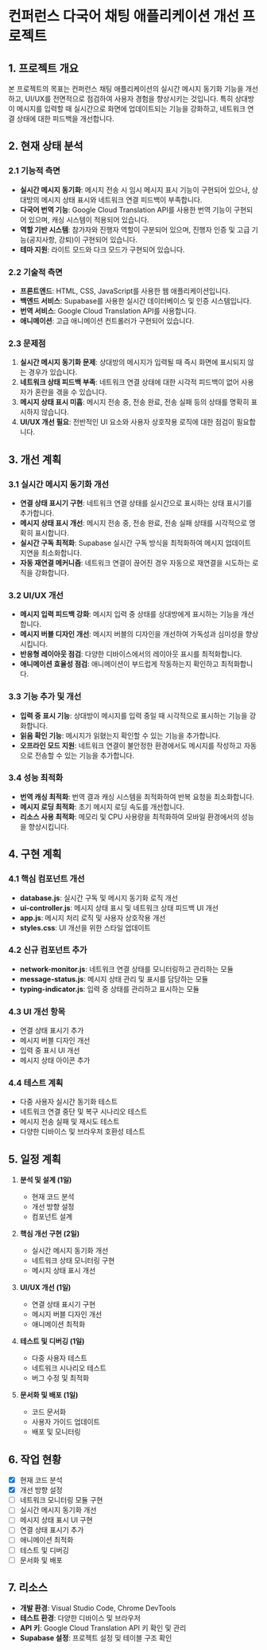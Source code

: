 # 컨퍼런스 다국어 채팅 애플리케이션 개선 프로젝트

## 1. 프로젝트 개요
본 프로젝트의 목표는 컨퍼런스 채팅 애플리케이션의 실시간 메시지 동기화 기능을 개선하고, UI/UX를 전면적으로 점검하여 사용자 경험을 향상시키는 것입니다. 특히 상대방이 메시지를 입력할 때 실시간으로 화면에 업데이트되는 기능을 강화하고, 네트워크 연결 상태에 대한 피드백을 개선합니다.

## 2. 현재 상태 분석

### 2.1 기능적 측면
- **실시간 메시지 동기화**: 메시지 전송 시 임시 메시지 표시 기능이 구현되어 있으나, 상대방의 메시지 상태 표시와 네트워크 연결 피드백이 부족합니다.
- **다국어 번역 기능**: Google Cloud Translation API를 사용한 번역 기능이 구현되어 있으며, 캐싱 시스템이 적용되어 있습니다.
- **역할 기반 시스템**: 참가자와 진행자 역할이 구분되어 있으며, 진행자 인증 및 고급 기능(공지사항, 강퇴)이 구현되어 있습니다.
- **테마 지원**: 라이트 모드와 다크 모드가 구현되어 있습니다.

### 2.2 기술적 측면
- **프론트엔드**: HTML, CSS, JavaScript를 사용한 웹 애플리케이션입니다.
- **백엔드 서비스**: Supabase를 사용한 실시간 데이터베이스 및 인증 시스템입니다.
- **번역 서비스**: Google Cloud Translation API를 사용합니다.
- **애니메이션**: 고급 애니메이션 컨트롤러가 구현되어 있습니다.

### 2.3 문제점
1. **실시간 메시지 동기화 문제**: 상대방의 메시지가 입력될 때 즉시 화면에 표시되지 않는 경우가 있습니다.
2. **네트워크 상태 피드백 부족**: 네트워크 연결 상태에 대한 시각적 피드백이 없어 사용자가 혼란을 겪을 수 있습니다.
3. **메시지 상태 표시 미흡**: 메시지 전송 중, 전송 완료, 전송 실패 등의 상태를 명확히 표시하지 않습니다.
4. **UI/UX 개선 필요**: 전반적인 UI 요소와 사용자 상호작용 로직에 대한 점검이 필요합니다.

## 3. 개선 계획

### 3.1 실시간 메시지 동기화 개선
- **연결 상태 표시기 구현**: 네트워크 연결 상태를 실시간으로 표시하는 상태 표시기를 추가합니다.
- **메시지 상태 표시 개선**: 메시지 전송 중, 전송 완료, 전송 실패 상태를 시각적으로 명확히 표시합니다.
- **실시간 구독 최적화**: Supabase 실시간 구독 방식을 최적화하여 메시지 업데이트 지연을 최소화합니다.
- **자동 재연결 메커니즘**: 네트워크 연결이 끊어진 경우 자동으로 재연결을 시도하는 로직을 강화합니다.

### 3.2 UI/UX 개선
- **메시지 입력 피드백 강화**: 메시지 입력 중 상태를 상대방에게 표시하는 기능을 개선합니다.
- **메시지 버블 디자인 개선**: 메시지 버블의 디자인을 개선하여 가독성과 심미성을 향상시킵니다.
- **반응형 레이아웃 점검**: 다양한 디바이스에서의 레이아웃 표시를 최적화합니다.
- **애니메이션 효율성 점검**: 애니메이션이 부드럽게 작동하는지 확인하고 최적화합니다.

### 3.3 기능 추가 및 개선
- **입력 중 표시 기능**: 상대방이 메시지를 입력 중일 때 시각적으로 표시하는 기능을 강화합니다.
- **읽음 확인 기능**: 메시지가 읽혔는지 확인할 수 있는 기능을 추가합니다.
- **오프라인 모드 지원**: 네트워크 연결이 불안정한 환경에서도 메시지를 작성하고 자동으로 전송할 수 있는 기능을 추가합니다.

### 3.4 성능 최적화
- **번역 캐싱 최적화**: 번역 결과 캐싱 시스템을 최적화하여 반복 요청을 최소화합니다.
- **메시지 로딩 최적화**: 초기 메시지 로딩 속도를 개선합니다.
- **리소스 사용 최적화**: 메모리 및 CPU 사용량을 최적화하여 모바일 환경에서의 성능을 향상시킵니다.

## 4. 구현 계획

### 4.1 핵심 컴포넌트 개선
- **database.js**: 실시간 구독 및 메시지 동기화 로직 개선
- **ui-controller.js**: 메시지 상태 표시 및 네트워크 상태 피드백 UI 개선
- **app.js**: 메시지 처리 로직 및 사용자 상호작용 개선
- **styles.css**: UI 개선을 위한 스타일 업데이트

### 4.2 신규 컴포넌트 추가
- **network-monitor.js**: 네트워크 연결 상태를 모니터링하고 관리하는 모듈
- **message-status.js**: 메시지 상태 관리 및 표시를 담당하는 모듈
- **typing-indicator.js**: 입력 중 상태를 관리하고 표시하는 모듈

### 4.3 UI 개선 항목
- 연결 상태 표시기 추가
- 메시지 버블 디자인 개선
- 입력 중 표시 UI 개선
- 메시지 상태 아이콘 추가

### 4.4 테스트 계획
- 다중 사용자 실시간 동기화 테스트
- 네트워크 연결 중단 및 복구 시나리오 테스트
- 메시지 전송 실패 및 재시도 테스트
- 다양한 디바이스 및 브라우저 호환성 테스트

## 5. 일정 계획
1. **분석 및 설계 (1일)**
   - 현재 코드 분석
   - 개선 방향 설정
   - 컴포넌트 설계

2. **핵심 개선 구현 (2일)**
   - 실시간 메시지 동기화 개선
   - 네트워크 상태 모니터링 구현
   - 메시지 상태 표시 개선

3. **UI/UX 개선 (1일)**
   - 연결 상태 표시기 구현
   - 메시지 버블 디자인 개선
   - 애니메이션 최적화

4. **테스트 및 디버깅 (1일)**
   - 다중 사용자 테스트
   - 네트워크 시나리오 테스트
   - 버그 수정 및 최적화

5. **문서화 및 배포 (1일)**
   - 코드 문서화
   - 사용자 가이드 업데이트
   - 배포 및 모니터링

## 6. 작업 현황
- [x] 현재 코드 분석
- [x] 개선 방향 설정
- [ ] 네트워크 모니터링 모듈 구현
- [ ] 실시간 메시지 동기화 개선
- [ ] 메시지 상태 표시 UI 구현
- [ ] 연결 상태 표시기 추가
- [ ] 애니메이션 최적화
- [ ] 테스트 및 디버깅
- [ ] 문서화 및 배포

## 7. 리소스
- **개발 환경**: Visual Studio Code, Chrome DevTools
- **테스트 환경**: 다양한 디바이스 및 브라우저
- **API 키**: Google Cloud Translation API 키 확인 및 관리
- **Supabase 설정**: 프로젝트 설정 및 테이블 구조 확인